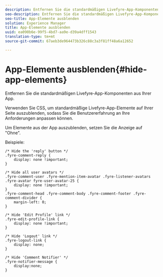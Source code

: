 ```yaml
---
description: Entfernen Sie die standardmäßigen Livefyre-App-Komponenten aus Ihrer App.
seo-description: Entfernen Sie die standardmäßigen Livefyre-App-Komponenten aus Ihrer App.
seo-title: App-Elemente ausblenden
solution: Experience Manager
title: App-Elemente ausblenden
uuid: ea090b6e-99f5-4bd7-aa9e-d39a4dff1543
translation-type: tm+mt
source-git-commit: 67aeb3de964473b326c88c3a3f81ff48a6a12652

---
```



# App-Elemente ausblenden{#hide-app-elements}

Entfernen Sie die standardmäßigen Livefyre-App-Komponenten aus Ihrer App.

Verwenden Sie CSS, um standardmäßige Livefyre-App-Elemente auf Ihrer Seite auszublenden, sodass Sie die Benutzererfahrung an Ihre Anforderungen anpassen können.

Um Elemente aus der App auszublenden, setzen Sie die Anzeige auf "Ohne".

Beispiele:

```
/* Hide the 'reply' button */ 
.fyre-comment-reply { 
    display: none !important; 
} 
  
/* Hide all user avatars */ 
.fyre-comment-user .fyre-mention-item-avatar .fyre-listener-avatars .fyre-avatar fyre-user-avatar-25 { 
    display: none !important; 
} 
.fyre-comment-head .fyre-comment-body .fyre-comment-footer .fyre-comment-divider { 
    margin-left: 0; 
} 
  
/* Hide 'Edit Profile' link */ 
.fyre-edit-profile-link { 
    display: none !important; 
} 
  
/* Hide 'Logout' link */ 
.fyre-logout-link { 
    display: none; 
} 
  
/* Hide 'Comment Notifier' */ 
.fyre-notifier-message { 
    display:none; 
}
```


